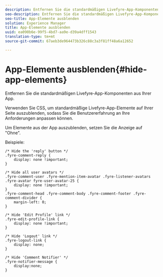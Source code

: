 ```yaml
---
description: Entfernen Sie die standardmäßigen Livefyre-App-Komponenten aus Ihrer App.
seo-description: Entfernen Sie die standardmäßigen Livefyre-App-Komponenten aus Ihrer App.
seo-title: App-Elemente ausblenden
solution: Experience Manager
title: App-Elemente ausblenden
uuid: ea090b6e-99f5-4bd7-aa9e-d39a4dff1543
translation-type: tm+mt
source-git-commit: 67aeb3de964473b326c88c3a3f81ff48a6a12652

---
```



# App-Elemente ausblenden{#hide-app-elements}

Entfernen Sie die standardmäßigen Livefyre-App-Komponenten aus Ihrer App.

Verwenden Sie CSS, um standardmäßige Livefyre-App-Elemente auf Ihrer Seite auszublenden, sodass Sie die Benutzererfahrung an Ihre Anforderungen anpassen können.

Um Elemente aus der App auszublenden, setzen Sie die Anzeige auf "Ohne".

Beispiele:

```
/* Hide the 'reply' button */ 
.fyre-comment-reply { 
    display: none !important; 
} 
  
/* Hide all user avatars */ 
.fyre-comment-user .fyre-mention-item-avatar .fyre-listener-avatars .fyre-avatar fyre-user-avatar-25 { 
    display: none !important; 
} 
.fyre-comment-head .fyre-comment-body .fyre-comment-footer .fyre-comment-divider { 
    margin-left: 0; 
} 
  
/* Hide 'Edit Profile' link */ 
.fyre-edit-profile-link { 
    display: none !important; 
} 
  
/* Hide 'Logout' link */ 
.fyre-logout-link { 
    display: none; 
} 
  
/* Hide 'Comment Notifier' */ 
.fyre-notifier-message { 
    display:none; 
}
```


